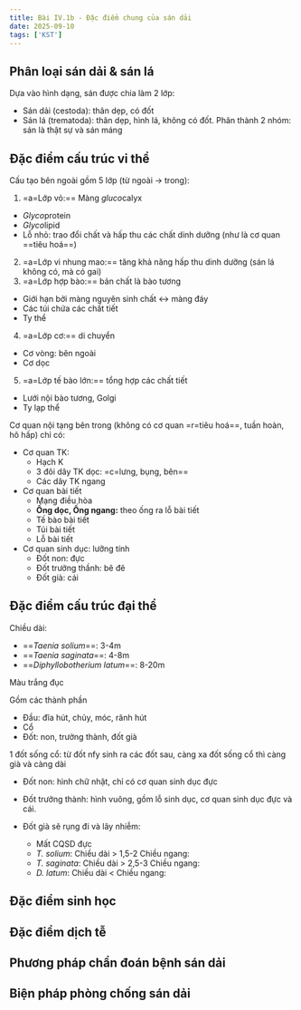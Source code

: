 ```yaml
---
title: Bài IV.1b - Đặc điểm chung của sán dải
date: 2025-09-10
tags: ['KST']
---
```


## Phân loại sán dải & sán lá

Dựa vào hình dạng, sán được chia làm 2 lớp:

- Sán dải (cestoda): thân dẹp, có đốt
- Sán lá (trematoda): thân dẹp, hình lá, không có đốt. Phân thành 2 nhóm: sán là thật sự và sán máng 

## Đặc điểm cấu trúc vi thể

Cấu tạo bên ngoài gồm 5 lớp (từ ngoài -> trong):

1. =a=Lớp vỏ:== Màng <i>gluco</i>calyx
- <i>Glyco</i>protein
- <i>Glyco</i>lipid
- Lỗ nhỏ: trao đổi chất và hấp thu các chất dinh dưỡng (như là cơ quan ==tiêu hoá==)
2. =a=Lớp vi nhung mao:== tăng khả năng hấp thu dinh dưỡng (sán lá không có, mà có gai)
3. =a=Lớp hợp bào:== bản chất là bào tương
- Giới hạn bởi màng nguyên sinh chất <-> màng đáy
- Các túi chứa các chất tiết
- Ty thể
4. =a=Lớp cơ:== di chuyển
- Cơ vòng: bên ngoài
- Cơ dọc
5. =a=Lớp tế bào lớn:== tổng hợp các chất tiết
- Lưới nội bào tương, Golgi
- Ty lạp thể

Cơ quan nội tạng bên trong (không có cơ quan =r=tiêu hoá==, tuần hoàn, hô hấp) chỉ có:
- Cơ quan TK:
	- Hạch K
	- 3 đôi dây TK dọc: =c=lưng, bụng, bên==
	- Các dây TK ngang
- Cơ quan bài tiết
	- Mạng điều hòa
	- **Ống dọc, Ống ngang:** theo ống ra lỗ bài tiết
	- Tế bào bài tiết
	- Túi bài tiết
	- Lỗ bài tiết
- Cơ quan sinh dục: lưỡng tính
	- Đốt non: đực
	- Đốt trưởng thầnh: bê đê
	- Đốt già: cái

## Đặc điểm cấu trúc đại thể

Chiều dài:

- ==*Taenia solium*==: 3-4m
- ==*Taenia saginata*==: 4-8m
- ==*Diphyllobotherium latum*==: 8-20m

Màu trắng đục

Gồm các thành phần
- Đầu: đĩa hút, chủy, móc, rãnh hút
- Cổ
- Đốt: non, trưởng thành, đốt già

1 đốt sống cổ: từ đốt nfy sinh ra các đốt sau, càng xa đốt sống cổ thì càng già và càng dài

- Đốt non: hình chữ nhật, chỉ có cơ quan sinh dục đực
- Đốt trưởng thành: hình vuông, gồm lỗ sinh dục, cơ quan sinh dục đực và cái.

- Đốt già sẽ rụng đi và lây nhiễm:
	- Mất CQSD đực
	- *T. solium*: Chiều dài > 1,5-2 Chiều ngang: 
	-  *T. saginata*: Chiều dài > 2,5-3 Chiều ngang:
	- *D. latum*: Chiều dài < Chiều ngang: 

## Đặc điểm sinh học

## Đặc điểm dịch tễ

## Phương pháp chẩn đoán bệnh sán dải

## Biện pháp phòng chống sán dải

